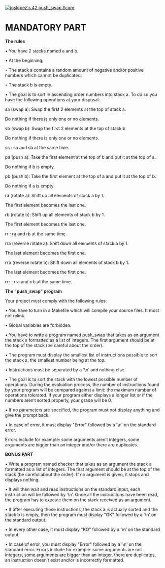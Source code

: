 <a href="https://github.com/JaeSeoKim/badge42"><img src="https://badge42.vercel.app/api/v2/cl4qxms4g001609l49j835g66/project/2597729" alt="joslopez's 42 push_swap Score" /></a>
# MANDATORY PART
<b>The rules</b>
<p>• You have 2 stacks named a and b.</p>
<p>• At the beginning:</p>
<p>◦ The stack a contains a random amount of negative and/or positive numbers
which cannot be duplicated.</p>
<p>◦ The stack b is empty.</p>
<p>• The goal is to sort in ascending order numbers into stack a. To do so you have the
following operations at your disposal:</p>
<p>sa (swap a): Swap the first 2 elements at the top of stack a.</p>
<p>Do nothing if there is only one or no elements.</p>
<p>sb (swap b): Swap the first 2 elements at the top of stack b.</p>
<p>Do nothing if there is only one or no elements.</p>
<p>ss : sa and sb at the same time.</p>
<p>pa (push a): Take the first element at the top of b and put it at the top of a.</p>
<p>Do nothing if b is empty.</p>
<p>pb (push b): Take the first element at the top of a and put it at the top of b.</p>
<p>Do nothing if a is empty.</p>
<p>ra (rotate a): Shift up all elements of stack a by 1.</p>
<p>The first element becomes the last one.</p>
<p>rb (rotate b): Shift up all elements of stack b by 1.</p>
<p>The first element becomes the last one.</p>
<p>rr : ra and rb at the same time.</p>
<p>rra (reverse rotate a): Shift down all elements of stack a by 1.</p>
<p>The last element becomes the first one.</p>
<p>rrb (reverse rotate b): Shift down all elements of stack b by 1.</p>
<p>The last element becomes the first one.</p>
<p>rrr : rra and rrb at the same time.</p>
<b>The "push_swap" program</b>
<p>Your project must comply with the following rules:</p>
<p>• You have to turn in a Makefile which will compile your source files. It must not
relink.</p>
<p>• Global variables are forbidden.</p>
<p>• You have to write a program named push_swap that takes as an argument the stack
a formatted as a list of integers. The first argument should be at the top of the
stack (be careful about the order).</p>
<p>• The program must display the smallest list of instructions possible to sort the stack
a, the smallest number being at the top.</p>
<p>• Instructions must be separated by a ’\n’ and nothing else.</p>
<p>• The goal is to sort the stack with the lowest possible number of operations. During
the evaluation process, the number of instructions found by your program will be
compared against a limit: the maximum number of operations tolerated. If your
program either displays a longer list or if the numbers aren’t sorted properly, your
grade will be 0.</p>
<p>• If no parameters are specified, the program must not display anything and give the
prompt back.</p>
<p>• In case of error, it must display "Error" followed by a ’\n’ on the standard error.
<p>Errors include for example: some arguments aren’t integers, some arguments are
bigger than an integer and/or there are duplicates.</p>
<b>BONUS PART</b>
<p>• Write a program named checker that takes as an argument the stack a formatted
as a list of integers. The first argument should be at the top of the stack (be careful
about the order). If no argument is given, it stops and displays nothing.</p>
<p>• It will then wait and read instructions on the standard input, each instruction will
be followed by ’\n’. Once all the instructions have been read, the program has to
execute them on the stack received as an argument.</p>
<p>• If after executing those instructions, the stack a is actually sorted and the stack b
is empty, then the program must display "OK" followed by a ’\n’ on the standard
output.</p>
<p>• In every other case, it must display "KO" followed by a ’\n’ on the standard output.</p>
<p>• In case of error, you must display "Error" followed by a ’\n’ on the standard error. Errors include for example: some arguments are not integers, some arguments
are bigger than an integer, there are duplicates, an instruction doesn’t exist and/or
is incorrectly formatted.</p>

